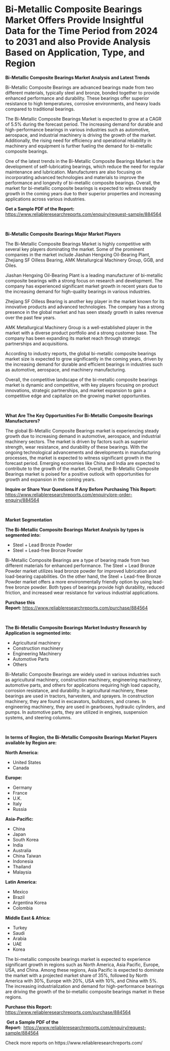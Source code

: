 <p><h1>Bi-Metallic Composite Bearings Market Offers Provide Insightful Data for the Time Period from 2024 to 2031 and also Provide Analysis Based on Application, Type, and Region</h1></p><p><strong>Bi-Metallic Composite Bearings Market Analysis and Latest Trends</strong></p>
<p><p>Bi-Metallic Composite Bearings are advanced bearings made from two different materials, typically steel and bronze, bonded together to provide enhanced performance and durability. These bearings offer superior resistance to high temperatures, corrosive environments, and heavy loads compared to traditional bearings.</p><p>The Bi-Metallic Composite Bearings Market is expected to grow at a CAGR of 5.5% during the forecast period. The increasing demand for durable and high-performance bearings in various industries such as automotive, aerospace, and industrial machinery is driving the growth of the market. Additionally, the rising need for efficiency and operational reliability in machinery and equipment is further fueling the demand for bi-metallic composite bearings.</p><p>One of the latest trends in the Bi-Metallic Composite Bearings Market is the development of self-lubricating bearings, which reduce the need for regular maintenance and lubrication. Manufacturers are also focusing on incorporating advanced technologies and materials to improve the performance and longevity of bi-metallic composite bearings. Overall, the market for bi-metallic composite bearings is expected to witness steady growth in the coming years due to their superior properties and increasing applications across various industries.</p></p>
<p><strong>Get a Sample PDF of the Report:&nbsp;</strong> <a href="https://www.reliableresearchreports.com/enquiry/request-sample/884564">https://www.reliableresearchreports.com/enquiry/request-sample/884564</a></p>
<p>&nbsp;</p>
<p><strong>Bi-Metallic Composite Bearings Major Market Players</strong></p>
<p><p>The Bi-Metallic Composite Bearings Market is highly competitive with several key players dominating the market. Some of the prominent companies in the market include Jiashan Hengxing Oil-Bearing Plant, Zhejiang SF Oilless Bearing, AMK Metallurgical Machinery Group, GGB, and Oiles.</p><p>Jiashan Hengxing Oil-Bearing Plant is a leading manufacturer of bi-metallic composite bearings with a strong focus on research and development. The company has experienced significant market growth in recent years due to the increasing demand for high-quality bearings in various industries.</p><p>Zhejiang SF Oilless Bearing is another key player in the market known for its innovative products and advanced technologies. The company has a strong presence in the global market and has seen steady growth in sales revenue over the past few years.</p><p>AMK Metallurgical Machinery Group is a well-established player in the market with a diverse product portfolio and a strong customer base. The company has been expanding its market reach through strategic partnerships and acquisitions.</p><p>According to industry reports, the global bi-metallic composite bearings market size is expected to grow significantly in the coming years, driven by the increasing demand for durable and efficient bearings in industries such as automotive, aerospace, and machinery manufacturing.</p><p>Overall, the competitive landscape of the bi-metallic composite bearings market is dynamic and competitive, with key players focusing on product innovations, strategic partnerships, and market expansion to gain a competitive edge and capitalize on the growing market opportunities.</p></p>
<p>&nbsp;</p>
<p><strong>What Are The Key Opportunities For Bi-Metallic Composite Bearings Manufacturers?</strong></p>
<p><p>The global Bi-Metallic Composite Bearings market is experiencing steady growth due to increasing demand in automotive, aerospace, and industrial machinery sectors. The market is driven by factors such as superior strength, wear resistance, and durability of these bearings. With the ongoing technological advancements and developments in manufacturing processes, the market is expected to witness significant growth in the forecast period. Emerging economies like China and India are expected to contribute to the growth of the market. Overall, the Bi-Metallic Composite Bearings market is poised for a positive outlook with opportunities for growth and expansion in the coming years.</p></p>
<p><strong>Inquire or Share Your Questions If Any Before Purchasing This Report:</strong> <a href="https://www.reliableresearchreports.com/enquiry/pre-order-enquiry/884564">https://www.reliableresearchreports.com/enquiry/pre-order-enquiry/884564</a></p>
<p>&nbsp;</p>
<p><strong>Market Segmentation</strong></p>
<p><strong>The Bi-Metallic Composite Bearings Market Analysis by types is segmented into:</strong></p>
<p><ul><li>Steel + Lead Bronze Powder</li><li>Steel + Lead-free Bronze Powder</li></ul></p>
<p><p>Bi-Metallic Composite Bearings are a type of bearing made from two different materials for enhanced performance. The Steel + Lead Bronze Powder market utilizes lead bronze powder for improved lubrication and load-bearing capabilities. On the other hand, the Steel + Lead-free Bronze Powder market offers a more environmentally friendly option by using lead-free bronze powder. Both types of bearings provide high durability, reduced friction, and increased wear resistance for various industrial applications.</p></p>
<p><strong>Purchase this Report:&nbsp;</strong><a href="https://www.reliableresearchreports.com/purchase/884564">https://www.reliableresearchreports.com/purchase/884564</a></p>
<p>&nbsp;</p>
<p><strong>The Bi-Metallic Composite Bearings Market Industry Research by Application is segmented into:</strong></p>
<p><ul><li>Agricultural machinery</li><li>Construction machinery</li><li>Engineering Machinery</li><li>Automotive Parts</li><li>Others</li></ul></p>
<p><p>Bi-Metallic Composite Bearings are widely used in various industries such as agricultural machinery, construction machinery, engineering machinery, automotive parts, and others for applications requiring high load capacity, corrosion resistance, and durability. In agricultural machinery, these bearings are used in tractors, harvesters, and sprayers. In construction machinery, they are found in excavators, bulldozers, and cranes. In engineering machinery, they are used in gearboxes, hydraulic cylinders, and pumps. In automotive parts, they are utilized in engines, suspension systems, and steering columns.</p></p>
<p>&nbsp;</p>
<p><strong>In terms of Region, the Bi-Metallic Composite Bearings Market Players available by Region are:</strong></p>
<p>
    <p> <strong> North America: </strong>
        <ul>
            <li>United States</li>
            <li>Canada</li>
        </ul>
        </p> 
    <p> <strong> Europe: </strong>
        <ul>
            <li>Germany</li>
            <li>France</li>
            <li>U.K.</li>
            <li>Italy</li>
            <li>Russia</li>
        </ul>
        </p> 
    <p> <strong> Asia-Pacific: </strong>
        <ul>
            <li>China</li>
            <li>Japan</li>
            <li>South Korea</li>
            <li>India</li>
            <li>Australia</li>
            <li>China Taiwan</li>
            <li>Indonesia</li>
            <li>Thailand</li>
            <li>Malaysia</li>
        </ul>
        </p> 
    <p> <strong> Latin America: </strong>
        <ul>
            <li>Mexico</li>
            <li>Brazil</li>
            <li>Argentina Korea</li>
            <li>Colombia</li>
        </ul>
        </p> 
    <p> <strong> Middle East & Africa: </strong>
        <ul>
            <li>Turkey</li>
            <li>Saudi</li>
            <li>Arabia</li>
            <li>UAE</li>
            <li>Korea</li>
        </ul>
    </p>
    </p>
<p><p>The bi-metallic composite bearings market is expected to experience significant growth in regions such as North America, Asia Pacific, Europe, USA, and China. Among these regions, Asia Pacific is expected to dominate the market with a projected market share of 35%, followed by North America with 30%, Europe with 20%, USA with 10%, and China with 5%. The increasing industrialization and demand for high-performance bearings are driving the growth of the bi-metallic composite bearings market in these regions.</p></p>
<p><strong>Purchase this Report: </strong><a href="https://www.reliableresearchreports.com/purchase/884564">https://www.reliableresearchreports.com/purchase/884564</a></p>
<p>&nbsp;<strong>Get a Sample PDF of the Report:&nbsp;&nbsp;</strong><a href="https://www.reliableresearchreports.com/enquiry/request-sample/884564">https://www.reliableresearchreports.com/enquiry/request-sample/884564</a></p>
<p><strong></strong></p>
<p>Check more reports on https://www.reliableresearchreports.com/</p>